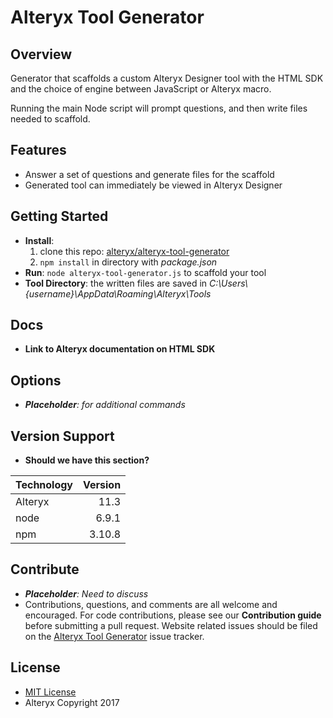 Alteryx Tool Generator
===

Overview
---
Generator that scaffolds a custom Alteryx Designer tool with the HTML SDK and the choice of engine between JavaScript or Alteryx macro.

Running the main Node script will prompt questions, and then write files needed to scaffold.

Features
---
* Answer a set of questions and generate files for the scaffold
* Generated tool can immediately be viewed in Alteryx Designer

Getting Started
---
* __Install__:
   1. clone this repo: [alteryx/alteryx-tool-generator](https://github.com/alteryx/alteryx-tool-generator.git)
   2. `npm install` in directory with *package.json*
* __Run__: `node alteryx-tool-generator.js` to scaffold your tool
* __Tool Directory__: the written files are saved in *C:\Users\\{username}\AppData\Roaming\Alteryx\Tools*

Docs
---
* **Link to Alteryx documentation on HTML SDK**

Options
---
* *__Placeholder__: for additional commands*

Version Support
---
* **Should we have this section?**

|Technology|Version|
|----------|------:|
|Alteryx   |   11.3|
|node      |  6.9.1|
|npm       | 3.10.8|

Contribute
---
* *__Placeholder__: Need to discuss*
* Contributions, questions, and comments are all welcome and encouraged. For code contributions, please see our **Contribution guide** before submitting a pull request. Website related issues should be filed on the [Alteryx Tool Generator](https://github.com/alteryx/alteryx-tool-generator/issues/new) issue tracker.

License
---
* [MIT License](https://github.com/alteryx/alteryx-tool-generator/blob/master/LICENSE)
* Alteryx Copyright 2017